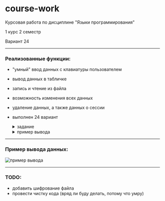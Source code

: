 # course-work
Курсовая работа по дисциплине "Языки программирования"

1 курс 2 семестр

Вариант 24

---
### Реализованные функции:
- "умный" ввод данных с клавиатуры пользователем
- вывод данных в табличке
- запись и чтение из файла
- возможность изменения всех данных
- удаление данных, а также данных о сессии
- выполнен 24 вариант
    <details>
    <summary>задание</summary>
    Разбить группу на 2 части:

    - студентов, поступивших в ВУЗ в одном и том же году;
    - студентов, поступивших в ВУЗ в др. годы, отличные от части 1.

    Найти в каждой части наиболее успевающих и наиболее неуспевающих студентов.
    </details>
    <details>
    <summary>пример вывода</summary>

    ![пример выполнения варианта](https://github.com/medwuu/course-work/assets/91782808/b5878a20-f428-48da-91d6-9cd24433133d)
    </details>
---
### Пример вывода данных:
![пример вывода](https://github.com/medwuu/course-work/assets/91782808/1405e2f1-2c2a-4520-8470-63215f9881d9)

---
### TODO:
- добавить шифрование файла
- провести чистку кода (вряд ли буду делать, потому что умру)
